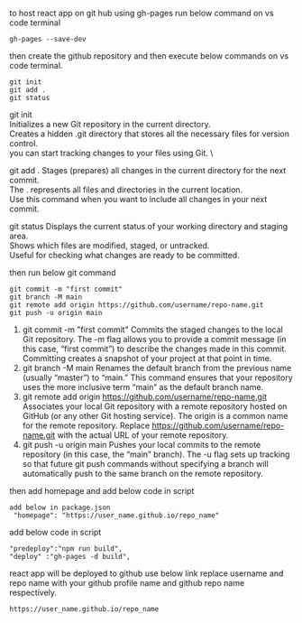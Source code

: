 to host react app on git hub using gh-pages
run below command on vs code terminal
 ```
 gh-pages --save-dev
 ```
  then create the github repository and then execute below commands on vs code terminal.

  ```
git init
git add . 
git status
```

git init \
Initializes a new Git repository in the current directory. \
Creates a hidden .git directory that stores all the necessary files for version control. \
you can start tracking changes to your files using Git. \

git add . 
Stages (prepares) all changes in the current directory for the next commit. \
The . represents all files and directories in the current location. \
Use this command when you want to include all changes in your next commit. 

git status 
Displays the current status of your working directory and staging area. \
Shows which files are modified, staged, or untracked. \
Useful for checking what changes are ready to be committed.

then run below git command
```
git commit -m "first commit"
git branch -M main
git remote add origin https://github.com/username/repo-name.git
git push -u origin main
```
1. git commit -m "first commit"
Commits the staged changes to the local Git repository.
The -m flag allows you to provide a commit message (in this case, “first commit”) to describe the changes made in this commit.
Committing creates a snapshot of your project at that point in time.
2. git branch -M main
Renames the default branch from the previous name (usually “master”) to “main.”
This command ensures that your repository uses the more inclusive term “main” as the default branch name.
3. git remote add origin https://github.com/username/repo-name.git
Associates your local Git repository with a remote repository hosted on GitHub (or any other Git hosting service).
The origin is a common name for the remote repository.
Replace https://github.com/username/repo-name.git with the actual URL of your remote repository.
4. git push -u origin main
Pushes your local commits to the remote repository (in this case, the “main” branch).
The -u flag sets up tracking so that future git push commands without specifying a branch will automatically push to the same branch on the remote repository.

then add homepage and add below code in script
```
add below in package.json
 "homepage": "https://user_name.github.io/repo_name"
```
add below code in script
```
"predeploy":"npm run build",
"deploy" :"gh-pages -d build",
```

react app will be deployed to github use below link replace username and repo name with your github profile name and github repo name respectively.
```
https://user_name.github.io/repo_name
```
